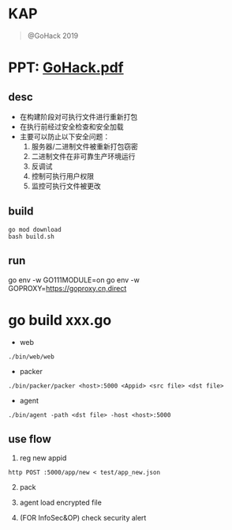 # KAP 

> @GoHack 2019

# PPT: [GoHack.pdf](./GoHack.pdf)

## desc
* 在构建阶段对可执行文件进行重新打包
* 在执行前经过安全检查和安全加载
* 主要可以防止以下安全问题：
  1. 服务器/二进制文件被重新打包窃密
  2. 二进制文件在非可靠生产环境运行
  3. 反调试
  4. 控制可执行用户权限
  5. 监控可执行文件被更改

## build

```
go mod download
bash build.sh
```

## run
go env -w GO111MODULE=on
go env -w GOPROXY=https://goproxy.cn,direct

# go build xxx.go


* web
```
./bin/web/web
```

* packer
```
./bin/packer/packer <host>:5000 <Appid> <src file> <dst file>
```

* agent
```
./bin/agent -path <dst file> -host <host>:5000
```

## use flow

1. reg new appid

```
http POST :5000/app/new < test/app_new.json
```

2. pack

3. agent load encrypted file

4. (FOR InfoSec&OP) check security alert
